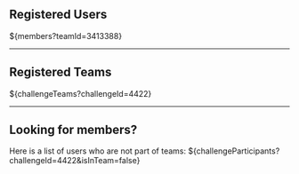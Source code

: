 ## Registered Users

${members?teamId=3413388}

---

## Registered Teams

${challengeTeams?challengeId=4422}

---

## Looking for members?

Here is a list of users who are not part of teams:
${challengeParticipants?challengeId=4422&isInTeam=false}
